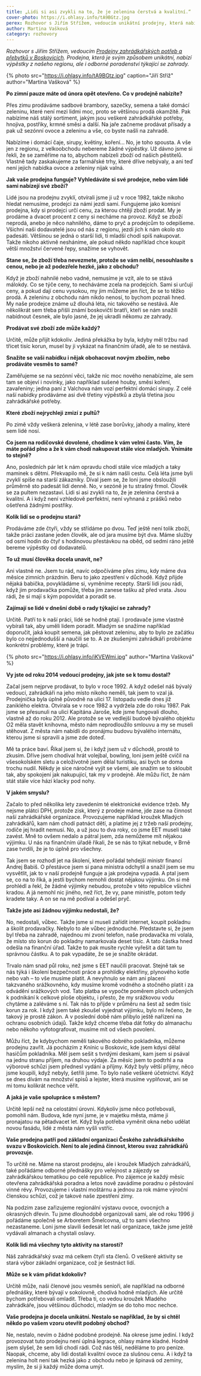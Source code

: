 ```yaml
---
title: „Lidi si asi zvykli na to, že je zelenina čerstvá a kvalitní.“
cover-photo: https://i.ohlasy.info/tA9BGtz.jpg
perex: Rozhovor s Jiřím Střížem, vedoucím unikátní prodejny, která nabízí výpěstky z našeho regionu i odborné poradenství týkající se zahrady.
author: Martina Vašková
category: rozhovory
---
```


*Rozhovor s Jiřím Střížem, vedoucím [Prodejny zahrádkářských potřeb a přebytků v Boskovicích](https://mapy.cz/s/3pjgZ). Prodejna, která je svým způsobem unikátní, nabízí výpěstky z našeho regionu, ale i odborné poradenství týkající se zahrady.*

{% photo src="https://i.ohlasy.info/tA9BGtz.jpg" caption="Jiří Stříž" author="Martina Vašková" %}

**Po zimní pauze máte od února opět otevřeno. Co v prodejně nabízíte?**

Přes zimu prodáváme sadbové brambory, sazečky, semena a také domácí zeleninu, které není mezi lidmi moc, proto se většinou prodá okamžitě. Pak nabízíme náš stálý sortiment, jakým jsou veškeré zahrádkářské potřeby, hnojiva, postřiky, krmné směsi a další. Na jaře začneme prodávat přísady a pak už sezónní ovoce a zeleninu a vše, co byste našli na zahradě. 

Nabízíme i domácí čaje, sirupy, květiny, koření… No, je toho spousta. A vše jen z regionu, z velkoobchodu nebereme žádné výpěstky. Už dávno jsme si řekli, že se zaměříme na to, abychom nabízeli zboží od našich pěstitelů. Vlastně tady zaskakujeme za farmářské trhy, které dříve nebývaly, a ani teď není jejich nabídka ovoce a zeleniny nijak valná.

**Jak vaše prodejna funguje? Vyhledáváte si své prodejce, nebo vám lidé sami nabízejí své zboží?**

Lidé jsou na prodejnu zvyklí, otvírali jsme ji už v roce 1982, takže nikoho hledat nemusíme, prodejci za námi jezdí sami. Fungujeme jako komisní prodejna, kdy si prodejci určí cenu, za kterou chtějí zboží prodat. My je prodáme a dvacet procent z ceny si necháme na provoz. Když se zboží neprodá, anebo je něco nahnilého, dáme to pryč a prodejcům to odepíšeme. Všichni naši dodavatelé jsou od nás z regionu, jezdí jich k nám okolo sto padesáti. Většinou se jedná o starší lidi, ti mladší chodí spíš nakupovat. Takže nikoho aktivně nesháníme, ale pokud někdo například chce koupit větší množství červené řepy, snažíme se vyhovět.

**Stane se, že zboží třeba nevezmete, protože se vám nelíbí, nesouhlasíte s cenou, nebo je až podezřele hezké, jako z obchodu?**

Když je zboží nahnilé nebo vadné, nemusíme je vzít, ale to se stává málokdy. Co se týče ceny, to necháváme zcela na prodejcích. Sami si určují ceny, a pokud dají cenu vysokou, my jim můžeme jen říct, že se to těžko prodá. A zeleninu z obchodu nám nikdo nenosí, to bychom poznali hned. My naše prodejce známe už dlouhá léta, nic takového se nestává. Ale několikrát sem třeba přišli známí boskovičtí bratři, kteří se nám snažili nabídnout česnek, ale bylo jasné, že jej ukradli někomu ze zahrady.

**Prodávat své zboží zde může každý?**

Určitě, může přijít kdokoliv. Jediná překážka by byla, kdyby měl tržbu nad třicet tisíc korun, musel by ji vykázat na finančním úřadě, ale to se nestává.

**Snažíte se vaši nabídku i nějak obohacovat novým zbožím, nebo prodáváte vesměs to samé?**

Zaměřujeme se na sezónní věci, takže nic moc nového nenabízíme, ale sem tam se objeví i novinky, jako například sušené houby, směsi koření, zavařeniny; jedna paní z Valchova nám vozí perfektní domácí sirupy. Z celé naší nabídky prodáváme asi dvě třetiny výpěstků a zbylá třetina jsou zahrádkářské potřeby.

**Které zboží nejrychleji zmizí z pultů?**

Po zimě vždy veškerá zelenina, v létě zase borůvky, jahody a maliny, které sem lidé nosí.

**Co jsem na rodičovské dovolené, chodíme k vám velmi často. Vím, že máte pořád plno a že k vám chodí nakupovat stále více mladých. Vnímáte to stejně?**

Ano, posledních pár let k nám opravdu chodí stále více mladých a taky maminek s dětmi. Překvapilo mě, že si k nám našli cestu. Celá léta jsme byli zvyklí spíše na starší zákazníky. Díval jsem se, že loni jsme obsloužili průměrně sto padesát lidí denně. No, v sezóně je tu strašný frmol. Člověk se za pultem nezastaví. Lidi si asi zvykli na to, že je zelenina čerstvá a kvalitní. A i když není vzhledově perfektní, není vyhnaná z prášků nebo ošetřená žádnými postřiky.

**Kolik lidí se o prodejnu stará?**

Prodáváme zde čtyři, vždy se střídáme po dvou. Teď ještě není tolik zboží, takže práci zastane jeden člověk, ale od jara musíme být dva. Máme služby od osmi hodin do čtyř s hodinovou přestávkou na oběd, od sedmi ráno ještě bereme výpěstky od dodavatelů.

**To už musí člověka docela unavit, ne?**

Ani vlastně ne. Jsem tu rád, navíc odpočíváme přes zimu, kdy máme dva měsíce zimních prázdnin. Beru to jako zpestření v důchodě. Když přijde nějaká babička, povykládáme si, vyměníme recepty. Starší lidi jsou rádi, když jim prodavačka pomůže, třeba jim zanese tašku až před vrata. Jsou rádi, že si mají s kým popovídat a poradit se.  

**Zajímají se lidé v dnešní době o rady týkající se zahrady?**

Určitě. Patří to k naší práci, lidé se hodně ptají. I prodavače jsme vlastně vybírali tak, aby uměli lidem poradit. Mladým se snažíme například doporučit, jaká koupit semena, jak pěstovat zeleninu, aby to bylo ze začátku bylo co nejjednodušší a naučili se to. A ze zkušenými zahrádkáři probíráme konkrétní problémy, které je trápí.

{% photo src="https://i.ohlasy.info/iKVEWmi.jpg" author="Martina Vašková" %}

**Vy jste od roku 2014 vedoucí prodejny, jak jste se k tomu dostal?**

Začal jsem nejprve prodávat, to bylo v roce 1992. A když odešel náš bývalý vedoucí, zahrádkáři na jeho místo nikoho neměli, tak jsem to vzal já. Prodejnička byla úplně původně na ulici 17. listopadu vedle dnes již zaniklého elektra. Otvírala se v roce 1982 a vydržela zde do roku 1987. Pak jsme se přesunuli na ulici Kapitána Jaroše, kde jsme fungovali dlouho, vlastně až do roku 2012. Ale protože se ve vedlejší budově bývalého objektu O2 měla stavět knihovna, město nám neprodloužilo smlouvu a my se museli stěhovat. Z města nám nabídli do pronájmu budovu bývalého internátu, kterou jsme si spravili a jsme zde doteď. 

Mě ta práce baví. Říkal jsem si, že i když jsem už v důchodě, prostě to zkusím. Dříve jsem chodíval hrát volejbal, bowling, loni jsem ještě cvičil na všesokolském sletu a celoživotně jsem dělal turistiku, asi bych se doma trochu nudil. Někdy je sice náročné vyjít se všemi, ale snažím se to skloubit tak, aby spokojení jak nakupující, tak my v prodejně. Ale můžu říct, že nám stát stále více hází klacky pod nohy.

**V jakém smyslu?**

Začalo to před několika lety zavedením té elektronické evidence tržeb. My nejsme plátci DPH, protože zisk, který z prodeje máme, jde zase na činnost naší zahrádkářské organizace. Provozujeme například kroužek Mladých zahrádkářů, kam nám chodí patnáct dětí, a platíme jej z tržeb naší prodejny, rodiče jej hradit nemusí. No, a už jsou to dva roky, co jsme EET museli také zavést. Mně to ovšem nedalo a pátral jsem, zda nemůžeme mít nějakou výjimku. U nás na finančním úřadě říkali, že se nás to týkat nebude, v Brně zase tvrdili, že je to úplně pro všechny. 

Tak jsem se rozhodl jet na školení, které pořádal tehdejší ministr financí Andrej Babiš. O přestávce jsem si pana ministra odchytil a snažil jsem se mu vysvětlit, jak to v naší prodejně funguje a jak prodejna vypadá. A ptal jsem se, co na to říká, a jestli bychom nemohli dostat nějakou výjimku. On si mě prohlédl a řekl, že žádné výjimky nebudou, protože v této republice všichni kradou. A já nemohl nic jiného, než říct, že vy, pane ministře, potom tedy kradete taky. A on se na mě podíval a odešel pryč.

**Takže jste asi žádnou výjimku nedostali, že?**

No, nedostali, vůbec. Takže jsme si museli zařídit internet, koupit pokladnu a školit prodavačky. Nebylo to ale vůbec jednoduché. Představte si, že jsem byl třeba na zahradě, najednou mi zvoní telefon, naše prodavačka mi volala, že místo sto korun do pokladny namarkovala deset tisíc. A tato částka hned odešla na finanční úřad. Takže to pak musíte rychle vyřešit a dát tam tu správnou částku. A to pak vypadáte, že se je snažíte okrádat. 

Trvalo nám snad půl roku, než jsme s EET naučili pracovat. Stejně tak se nás týká i školení bezpečnosti práce a prohlídky elektřiny, plynového kotle nebo vah – to vše musíme platit. A nevyhnulo se nám ani placení takzvaného srážkovného, kdy musíme kromě vodného a stočného platit i za odvádění srážkových vod. Tato platba se vypočte poměrem ploch určených k podnikání k celkové ploše objektu, i přesto, že my srážkovou vodu chytáme a zaléváme s ní. Tak nás to přijde v průměru na šest až sedm tisíc korun za rok. I když jsem  také zkoušel vyjednat výjimku, bylo mi řečeno, že takový je prostě zákon. A v poslední době nám přibylo ještě nařízení na ochranu osobních údajů. Takže když chceme třeba dát fotky do almanachu nebo někoho vyfotografovat, musíme mít od všech povolení. 

Můžu říct, že kdybychom neměli takového dobrého pokladníka, můžeme prodejnu zavřít. Já pocházím z Knínic u Boskovic, kde jsem kdysi dělal hasičům pokladníka. Měl jsem sešit s tvrdými deskami, kam jsem si psával na jednu stranu příjem, na druhou výdaje. Za měsíc jsem to podtrhl a na výborové schůzi jsem přednesl vydání a příjmy. Když byly větší příjmy, něco jsme koupili, když nebyly, šetřili jsme. To bylo naše veškeré účetnictví. Když se dnes dívám na množství spisů a lejster, která musíme vyplňovat, ani se mi tomu kolikrát nechce věřit.

**A jaká je vaše spolupráce s městem?**

Určitě lepší než na celostátní úrovni. Kdykoliv jsme něco potřebovali, pomohli nám. Budova, kde nyní jsme, je v majetku města, máme ji pronajatou na pětadvacet let.  Když byla potřeba vyměnit okna nebo udělat novou fasádu, lidé z města nám vyšli vstříc.

**Vaše prodejna patří pod základní organizaci Českého zahrádkářského svazu v Boskovicích. Není to ale jediná činnost, kterou svaz zahrádkářů provozuje.**

To určitě ne. Máme na starost prodejnu, ale i kroužek Mladých zahrádkářů, také pořádáme odborné přednášky pro veřejnost a zájezdy se zahrádkářskou tematikou po celé republice. Pro zájemce je každý měsíc otevřena zahrádkářská poradna a letos nově zavádíme poradnu o pěstování vinné révy. Provozujeme i vlastní moštárnu a jednou za rok máme výroční členskou schůzi, což je takové naše zpestření zimy. 

Na podzim zase zařizujeme regionální výstavu ovoce, ovocných a okrasných dřevin. Tu jsme dlouhodobě organizovali sami, ale od roku 1996 ji pořádáme společně se Arboretem Šmelcovna, už to sami všechno nezastaneme. Loni jsme slavili šedesát let naší organizace, takže jsme ještě vydávali almanach a chystali oslavy.

**Kolik lidi má všechny tyto aktivity na starosti?**

Náš zahrádkářský svaz má celkem čtyři sta členů. O veškeré aktivity se stará výbor základní organizace, což je šestnáct lidí.

**Může se k vám přidat kdokoliv?**

Určitě může, naši členové jsou vesměs senioři, ale například na odborné přednášky, které bývají v sokolovně, chodívá hodně mladých. Ale určitě bychom potřebovali omladit. Třeba ti, co vedou kroužek Mladého zahrádkáře, jsou většinou důchodci, mladým se do toho moc nechce.

**Vaše prodejna je docela unikátní. Nestalo se například, že by si chtěl někdo po vašem vzoru otevřít podobný obchod?**

Ne, nestalo, nevím o žádné podobné prodejně. Na okrese jsme jediní. I když provozovat tuto prodejnu není úplná legrace, ohlasy máme kladné. Hodně jsem slyšel, že sem lidi chodí rádi. Což nás těší, neděláme to pro peníze. Naopak, chceme, aby lidi dostali kvalitní ovoce za slušnou cenu. A i když ta zelenina holt není tak hezká jako z obchodu nebo je špinavá od zeminy, myslím, že si ji každý může doma umýt.
